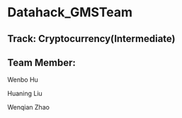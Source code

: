 # Datahack_GMSTeam
## Track:  Cryptocurrency(Intermediate)
## Team Member:
 Wenbo Hu
 
 Huaning Liu
 
 Wenqian Zhao
